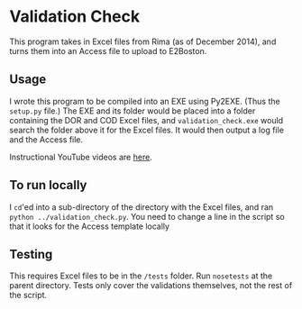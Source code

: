 # Validation Check
This program takes in Excel files from Rima (as of December 2014), and turns them into an Access file to upload to E2Boston.

## Usage
I wrote this program to be compiled into an EXE using Py2EXE. (Thus the `setup.py` file.) The EXE and its folder would be placed into a folder containing the DOR and COD Excel files, and `validation_check.exe` would search the folder above it for the Excel files. It would then output a log file and the Access file.

Instructional YouTube videos are [here](https://www.youtube.com/playlist?list=PLfx7-sTu8YindPPz65f9MC732YQJjlWJe).

## To run locally
I `cd`'ed into a sub-directory of the directory with the Excel files, and ran `python ../validation_check.py`. You need to change a line in the script so that it looks for the Access template locally

## Testing
This requires Excel files to be in the `/tests` folder. Run `nosetests` at the parent directory. Tests only cover the validations themselves, not the rest of the script.